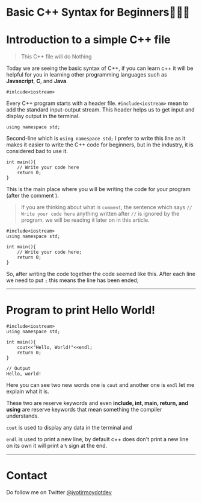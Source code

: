 # Basic C++ Syntax for Beginners🧑🏻‍💻

# Introduction to a simple C++ file
>This C++ file will do Nothing

Today we are seeing the basic syntax of C++, if you can learn c++ it will be helpful for you in learning other programming languages such as **Javascript**, **C**, and **Java**.
```
#inlcude<iostream>
``` 
Every C++ program starts with a header file. `#include<iostream>` mean to add the standard input-output stream. This header helps us to get input and display output in the terminal.
```
using namespace std;
``` 
Second-line which is `using namespace std;` I prefer to write this line as it makes it easier to write the C++ code for beginners, but in the industry, it is considered bad to use it.
```
int main(){
    // Write your code here
    return 0;
}
``` 
This is the main place where you will be writing the code for your program (after the comment ).

> If you are thinking about what is `comment`, the sentence which says `// Write your code here` anything written after `//` is ignored by the program. we will be reading it later on in this article.


```
#include<iostream>
using namespace std;

int main(){
    // Write your code here;
    return 0;
}
```
So, after writing the code together the code seemed like this. 
After each line we need to put `;` this means the line has been ended;
<hr>

# Program to print Hello World!

```
#include<iostream>
using namespace std;

int main(){
    cout<<"Hello, World!"<<endl;
    return 0;
}
``` 

```
// Output
Hello, world!
``` 

Here you can see two new words one is `cout` and another one is `endl` let me explain what it is.

These two are reserve keywords and even **include, int, main, return, and using** are reserve keywords that mean something the compiler understands.

`cout` is used to display any data in the terminal and

`endl` is used to print a new line, by default c++ does don't print a new line on its own it will print a `%` sign at the end.
<hr>

# Contact
Do follow me on Twitter [@jyotirmoydotdev](https://twitter.com/jyotirmoydotdev)
